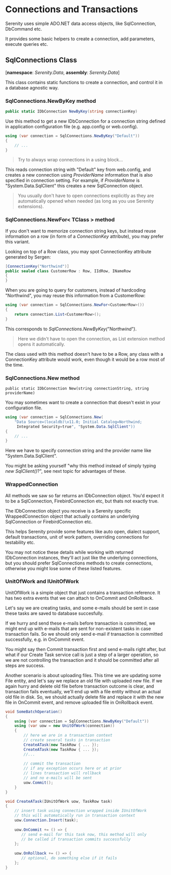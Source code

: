 # Connections and Transactions

Serenity uses simple ADO.NET data access objects, like SqlConnection, DbCommand etc.

It provides some basic helpers to create a connection, add parameters, execute queries etc.


## SqlConnections Class

[**namespace**: *Serenity.Data*, **assembly**: *Serenity.Data*]

This class contains static functions to create a connection, and control it in a database agnostic way.


### SqlConnections.NewByKey method

```cs
public static IDbConnection NewByKey(string connectionKey)
```

Use this method to get a new IDbConnection for a connection string defined in application configuration file (e.g. app.config or web.config).


```cs
using (var connection = SqlConnections.NewByKey("Default")) 
{
    // ...
}
```

> Try to always wrap connections in a using block...

This reads connection string with "Default" key from web.config, and creates a new connection using *ProviderName* information that is also specified in connection setting. For example, if *ProviderName* is "System.Data.SqlClient" this creates a new SqlConnection object.

> You usually don't have to open connections explicitly as they are automatically opened when needed (as long as you use Serenity extensions).

### SqlConnections.NewFor< TClass > method

If you don't want to memorize connection string keys, but instead reuse information on a row (in form of a *ConnectionKey* attribute), you may prefer this variant.

Looking on top of a Row class, you may spot ConnectionKey attribute generated by Sergen:

```cs
[ConnectionKey("Northwind")]
public sealed class CustomerRow : Row, IIdRow, INameRow
{
}
```

When you are going to query for customers, instead of hardcoding "Northwind", you may reuse this information from a CustomerRow:

```cs
using (var connection = SqlConnections.NewFor<CustomerRow>()) 
{
    return connection.List<CustomerRow>();
}
```

This corresponds to *SqlConnections.NewByKey("Northwind")*.

> Here we didn't have to open the connection, as List extension method opens it automatically.

The class used with this method doesn't have to be a Row, any class with a ConnectionKey attribute would work, even though it would be a row most of the time.


### SqlConnections.New method

```
public static IDbConnection New(string connectionString, string providerName)
```

You may sometimes want to create a connection that doesn't exist in your configuration file.

```cs
using (var connection = SqlConnections.New(
    "Data Source=(localdb)\v11.0; Initial Catalog=Northwind; 
     Integrated Security=true", "System.Data.SqlClient")) 
{
    // ...
}
```

Here we have to specify connection string and the provider name like "System.Data.SqlClient".

You might be asking yourself "why this method instead of simply typing *new SqlClient()*?", see next topic for advantages of these.

### WrappedConnection

All methods we saw so far returns an IDbConnection object. You'd expect it to be a SqlConnection, FirebirdConnection etc, but thats not exactly true.

The IDbConnection object you receive is a Serenity specific WrappedConnection object that actually contains an underlying SqlConnection or FirebirdConnection etc.

This helps Serenity provide some features like auto open, dialect support, default transactions, unit of work pattern, overriding connections for testability etc.

You may not notice these details while working with returned IDbConnection instances, they'll act just like the underlying connections, but you should prefer SqlConnections methods to create connections, otherwise you might lose some of these listed features.


### UnitOfWork and IUnitOfWork

UnitOfWork is a simple object that just contains a transaction reference. It has two extra events that we can attach to OnCommit and OnRollback.

Let's say we are creating tasks, and some e-mails should be sent in case these tasks are saved to database succesfully.

If we hurry and send these e-mails before transaction is committed, we might end up with e-mails that are sent for non-existent tasks in case transaction fails. So we should only send e-mail if transaction is committed successfully, e.g. in OnCommit event.

You might say then Commit transaction first and send e-mails right after, but what if our Create Task service call is just a step of a larger operation, so we are not controlling the transaction and it should be committed after all steps are success.

Another scenario is about uploading files. This time we are updating some File entity, and let's say we replace an old file with uploaded new file. If we again hurry and delete old file before transaction outcome is clear, and transaction fails eventually, we'll end up with a file entity without an actual old file in disk. So, we should actually delete file and replace it with the new file in OnCommit event, and remove uploaded file in OnRollback event.

```cs
void SomeBatchOperation() 
{
    using (var connection = SqlConnections.NewByKey("Default")) 
    using (var uow = new UnitOfWork(connection))
    {
        // here we are in a transaction context
        // create several tasks in transaction
        CreateATask(new TaskRow { ... });
        CreateATask(new TaskRow { ... });
        //...
        
        // commit the transaction
        // if any exception occurs here or at prior
        // lines transaction will rollback
        // and no e-mails will be sent
        uow.Commit();
    }
}

void CreateATask(IUnitOfWork uow, TaskRow task)
{
    // insert task using connection wrapped inside IUnitOfWork
    // this will automatically run in transaction context
    uow.Connection.Insert(task);
   
    uow.OnCommit += () => {
       // send e-mail for this task now, this method will only
       // be called if transaction commits successfully
    };
    
    uow.OnRollback += () => {
       // optional, do something else if it fails
    };       
}
```




